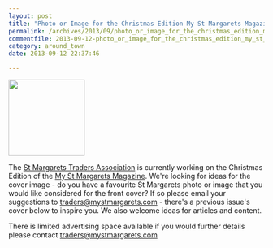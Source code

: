 ```yaml
---
layout: post
title: "Photo or Image for the Christmas Edition My St Margarets Magazine"
permalink: /archives/2013/09/photo_or_image_for_the_christmas_edition_my_st_mar.html
commentfile: 2013-09-12-photo_or_image_for_the_christmas_edition_my_st_mar
category: around_town
date: 2013-09-12 22:37:46

---
```


<img src="/assets/images/2013/StMargarets_nov_2009_cover-thumb.jpg" width="150"  class="photo right" />

The [St Margarets Traders Association](http://www.mystmargarets.com/) is currently working on the Christmas Edition of the [My St Margarets Magazine](http://www.mystmargarets.com/our_magazine/). We're looking for ideas for the cover image - do you have a favourite St Margarets photo or image that you would like considered for the front cover? If so please email your suggestions to <traders@mystmargarets.com> - there's a previous issue's cover below to inspire you. We also welcome ideas for articles and content.

There is limited advertising space available if you would further details please contact <traders@mystmargarets.com>
